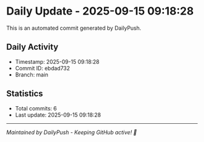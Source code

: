 # Daily Update - 2025-09-15 09:18:28

This is an automated commit generated by DailyPush.

## Daily Activity
- Timestamp: 2025-09-15 09:18:28
- Commit ID: ebdad732
- Branch: main

## Statistics
- Total commits: 6
- Last update: 2025-09-15 09:18:28

---
*Maintained by DailyPush - Keeping GitHub active! 🚀*
